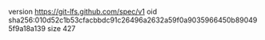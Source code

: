 version https://git-lfs.github.com/spec/v1
oid sha256:010d52c1b53cfacbbdc91c26496a2632a59f0a9035966450b890495f9a18a139
size 427
